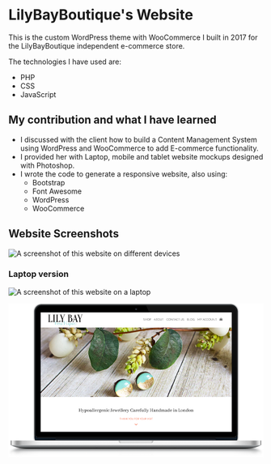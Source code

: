 # LilyBayBoutique's Website

This is the custom WordPress theme with WooCommerce I built in 2017 for the LilyBayBoutique independent e-commerce store.

The technologies I have used are:

* PHP
* CSS
* JavaScript


## My contribution and what I have learned

* I discussed with the client how to build a Content Management System using WordPress and WooCommerce to add E-commerce functionality.
* I provided her with Laptop, mobile and tablet website mockups designed with Photoshop.
* I wrote the code to generate a responsive website, also using:
  * Bootstrap
  * Font Awesome
  * WordPress
  * WooCommerce


## Website Screenshots
<space><space>

![A screenshot of this website on different devices](lilybayboutique-theme/assets/img/lily-case-study.jpg)

### Laptop version

![A screenshot of this website on a laptop](lilybayboutique-theme/assets/img/lily-laptop.png)

![A screenshot of this website on a Macintosh laptop](lilybayboutique-theme/assets/img/lily-mac.png)














